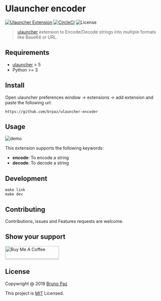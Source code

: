 # Ulauncher encoder

[![Ulauncher Extension](https://img.shields.io/badge/Ulauncher-Extension-green.svg?style=for-the-badge)](https://ext.ulauncher.io/-/github-brpaz-ulauncher-encoder)
[![CircleCI](https://img.shields.io/circleci/build/github/brpaz/ulauncher-encoder.svg?style=for-the-badge)](https://circleci.com/gh/brpaz/ulauncher-encoder)
![License](https://img.shields.io/github/license/brpaz/ulauncher-encoder.svg?style=for-the-badge)

> [ulauncher](https://ulauncher.io/) extension to Encode/Decode strings into multiple formats like Base64 or URL.

## Requirements

* [ulauncher](https://ulauncher.io/) > 5
* Python >= 3

## Install

Open ulauncher preferences window -> extensions -> add extension and paste the following url:

```https://github.com/brpaz/ulauncher-encoder```

## Usage

![demo](demo.gif)

This extension supports the following keywords:

* **encode**: To encode a string
* **decode**: To decode a string

## Development

```
make link
make dev
```

## Contributing

Contributions, issues and Features requests are welcome.

## Show your support

<a href="https://www.buymeacoffee.com/Z1Bu6asGV" target="_blank"><img src="https://www.buymeacoffee.com/assets/img/custom_images/orange_img.png" alt="Buy Me A Coffee" style="height: 41px !important;width: 174px !important;box-shadow: 0px 3px 2px 0px rgba(190, 190, 190, 0.5) !important;-webkit-box-shadow: 0px 3px 2px 0px rgba(190, 190, 190, 0.5) !important;" ></a>

## License 

Copywright @ 2019 [Bruno Paz](https://github.com/brpaz)

This project is [MIT](LLICENSE) Licensed.
